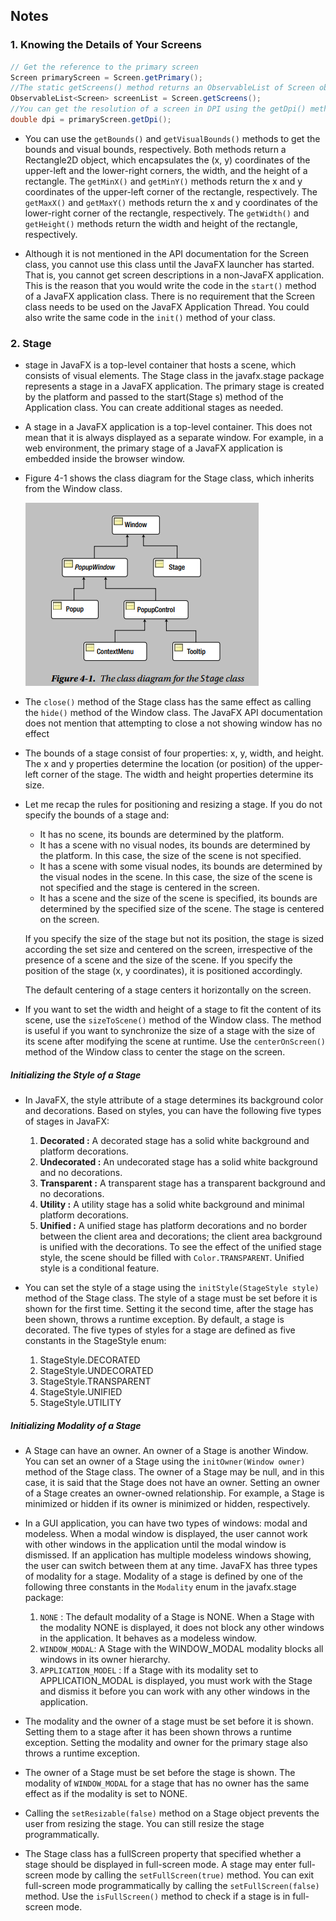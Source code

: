## Notes

### 1. Knowing the Details of Your Screens


  ```java
  // Get the reference to the primary screen
  Screen primaryScreen = Screen.getPrimary();
  //The static getScreens() method returns an ObservableList of Screen objects:
  ObservableList<Screen> screenList = Screen.getScreens();
  //You can get the resolution of a screen in DPI using the getDpi() method of the Screen class as follows:
  double dpi = primaryScreen.getDpi();
  ```

* You can use the ```getBounds()``` and ```getVisualBounds()``` methods to get the bounds and visual bounds, respectively. Both methods return a Rectangle2D object, which encapsulates the (x, y) coordinates of the upper-left and the lower-right corners, the width, and the height of a rectangle. The ```getMinX()``` and ```getMinY()``` methods return the x and y coordinates of the upper-left corner of the rectangle, respectively. The ```getMaxX()``` and ```getMaxY()``` methods return the x and y coordinates of the lower-right corner of the rectangle, respectively. The ```getWidth()``` and ```getHeight()``` methods return the width and height of the rectangle, respectively.

* Although it is not mentioned in the API documentation for the Screen class, you cannot use this class until the JavaFX launcher has started. That is, you cannot get screen descriptions in a non-JavaFX application. This is the reason that you would write the code in the ```start()``` method of a JavaFX application class. There is no requirement that the Screen class needs to be used on the JavaFX Application Thread. You could also write the same code in the ```init()``` method of your class.


### 2. Stage


*  stage in JavaFX is a top-level container that hosts a scene, which consists of visual elements. The Stage class in the javafx.stage package represents a stage in a JavaFX application. The primary stage is created by the platform and passed to the start(Stage s) method of the Application class. You can create additional stages as needed.

* A stage in a JavaFX application is a top-level container. This does not mean that it is always displayed as a separate window. For example, in a web environment, the primary stage of a JavaFX application is embedded inside the browser window.

* Figure 4-1 shows the class diagram for the Stage class, which inherits from the Window class.

    ![Stage](../images/window.PNG)

* The ```close()``` method of the Stage class has the same effect as calling the ```hide()``` method of the Window class. The JavaFX API documentation does not mention that attempting to close a not showing window has no effect

* The bounds of a stage consist of four properties: x, y, width, and height. The x and y properties determine the location (or position) of the upper-left corner of the stage. The width and height properties determine its size.

* Let me recap the rules for positioning and resizing a stage. If you do not specify the bounds of a stage and:
    * It has no scene, its bounds are determined by the platform.
    * It has a scene with no visual nodes, its bounds are determined by the platform. In this case, the size of the scene is not specified.
    * It has a scene with some visual nodes, its bounds are determined by the visual nodes in the scene. In this case, the size of the scene is not specified and the stage is centered in the screen.
    * It has a scene and the size of the scene is specified, its bounds are determined by the specified size of the scene. The stage is centered on the screen.

    If you specify the size of the stage but not its position, the stage is sized according the set size and centered on the screen, irrespective of the presence of a scene and the size of the scene. If you specify the position of the stage (x, y coordinates), it is positioned accordingly.

    The default centering of a stage centers it horizontally on the screen.

* If you want to set the width and height of a stage to fit the content of its scene, use the ```sizeToScene()``` method of the Window class. The method is useful if you want to synchronize the size of a stage with the size of its scene after modifying the scene at runtime. Use the ```centerOnScreen()``` method of the Window class to center the stage on the screen.

##### Initializing the Style of a Stage

* In JavaFX, the style attribute of a stage determines its background color and decorations. Based on styles, you can have the following five types of stages in JavaFX:
    1. __Decorated :__ A decorated stage has a solid white background and platform decorations.
    1. __Undecorated :__ An undecorated stage has a solid white background and no decorations.
    1. __Transparent :__ A transparent stage has a transparent background and no decorations.
    1. __Utility :__ A utility stage has a solid white background and minimal platform decorations.
    1. __Unified :__  A unified stage has platform decorations and no border between the client area and decorations; the client area background is unified with the decorations. To see the effect of the unified stage style, the scene should be filled with ```Color.TRANSPARENT```. Unified style is a conditional feature.


* You can set the style of a stage using the ```initStyle(StageStyle style)``` method of the Stage class. The style of a stage must be set before it is shown for the first time. Setting it the second time, after the stage has been shown, throws a runtime exception. By default, a stage is decorated. The five types of styles for a stage are defined as five constants in the StageStyle enum:
    1. StageStyle.DECORATED
    1. StageStyle.UNDECORATED
    1. StageStyle.TRANSPARENT
    1. StageStyle.UNIFIED
    1. StageStyle.UTILITY


##### Initializing Modality of a Stage

* A Stage can have an owner. An owner of a Stage is another Window. You can set an owner of a Stage using the ```initOwner(Window owner)``` method of the Stage class. The owner of a Stage may be null, and in this case, it is said that the Stage does not have an owner. Setting an owner of a Stage creates an owner-owned relationship. For example, a Stage is minimized or hidden if its owner is minimized or hidden, respectively.

* In a GUI application, you can have two types of windows: modal and modeless. When a modal window is displayed, the user cannot work with other windows in the application until the modal window is dismissed. If an application has multiple modeless windows showing, the user can switch between them at any time. JavaFX has three types of modality for a stage. Modality of a stage is defined by one of the following three constants in the ```Modality``` enum in the javafx.stage package:
    1. ```NONE``` : The default modality of a Stage is NONE. When a Stage with the modality NONE is displayed, it does not block any other windows in the application. It behaves as a modeless window.
    1. ```WINDOW_MODAL```: A Stage with the WINDOW_MODAL modality blocks all windows in its owner hierarchy.
    1. ```APPLICATION_MODEL``` : If a Stage with its modality set to APPLICATION_MODAL is displayed, you must work with the Stage and dismiss it before you can work with any other windows in the application.


* The modality and the owner of a stage must be set before it is shown. Setting them to a stage after it has been shown throws a runtime exception. Setting the modality and owner for the primary stage also throws a runtime exception.

* The owner of a Stage must be set before the stage is shown. The modality of ```WINDOW_MODAL``` for a stage that has no owner has the same effect as if the modality is set to NONE.

* Calling the ```setResizable(false)``` method on a Stage object prevents the user from resizing the stage. You can still resize the stage programmatically.

* The Stage class has a fullScreen property that specified whether a stage should be displayed in full-screen mode. A stage may enter full-screen mode by calling the ```setFullScreen(true)``` method. You can exit full-screen mode programmatically by calling the ```setFullScreen(false)``` method. Use the ```isFullScreen()``` method to check if a stage is in
full-screen mode. 
